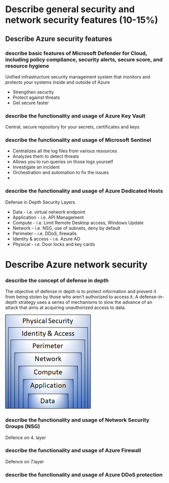 # Describe general security and network security features (10-15%)
## Describe Azure security features
### describe basic features of Microsoft Defender for Cloud, including policy compliance, security alerts, secure score, and resource hygiene
Unified infrastructure security management system that monitors and protects
your systems inside and outside of Azure
- Strengthen security
- Protect against threats
- Get secure faster

### describe the functionality and usage of Azure Key Vault
Central, secure repository for your secrets, certificates and keys

### describe the functionality and usage of Microsoft Sentinel
- Centralizes all the log files from various resources
- Analyzes them to detect threats
- Allows you to run queries on those logs yourself
- Investigate an incident
- Orchestration and automation to fix the issues
- 
### describe the functionality and usage of Azure Dedicated Hosts
Defense in Depth
Security Layers
- Data - i.e. virtual network endpoint
- Application - i.e. API Management
- Compute - i.e. Limit Remote Desktop access, Windows Update
- Network - i.e. NSG, use of subnets, deny by default
- Perimeter - i.e. DDoS, firewalls
- Identity & access - i.e. Azure AD
- Physical - i.e. Door locks and key cards

# Describe Azure network security
### describe the concept of defense in depth
The objective of defense in depth is to protect information and prevent it from being stolen by those who aren’t authorized to access it. A defense-in-depth strategy uses a series of mechanisms to slow the advance of an attack that aims at acquiring unauthorized access to data.

![Defence in depth](images/defenseindepth.jpg)

### describe the functionality and usage of Network Security Groups (NSG)
Defence on 4. layer

### describe the functionality and usage of Azure Firewall
Defence on 7.layer

### describe the functionality and usage of Azure DDoS protection
